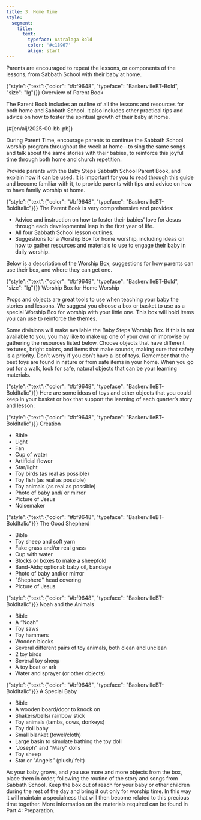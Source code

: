 ```yaml
---
title: 3. Home Time
style:
  segment:
    title:
      text:
        typeface: Astralaga Bold
        color: '#c18967'
        align: start
---
```


Parents are encouraged to repeat the lessons, or components of the lessons, from Sabbath School with their baby at home.

{"style":{"text":{"color": "#bf9648", "typeface": "BaskervilleBT-Bold", "size": "lg"}}}
Overview of Parent Book

The Parent Book includes an outline of all the lessons and resources for both home and Sabbath School. It also includes other practical tips and advice on how to foster the spiritual growth of their baby at home.

{#[en/aij/2025-00-bb-pb]}

During Parent Time, encourage parents to continue the Sabbath School worship program throughout the week at home—to sing the same songs and talk about the same stories with their babies, to reinforce this joyful time through both home and church repetition.

Provide parents with the Baby Steps Sabbath School Parent Book, and explain how it can be used. It is important for you to read through this guide and become familiar with it, to provide parents with tips and advice on how to have family worship at home.

{"style":{"text":{"color": "#bf9648", "typeface": "BaskervilleBT-BoldItalic"}}}
The Parent Book is very comprehensive and provides:

+ Advice and instruction on how to foster their babies’ love for Jesus through each developmental leap in the first year of life.
+ All four Sabbath School lesson outlines.
+ Suggestions for a Worship Box for home worship, including ideas on how to gather resources and materials to use to engage their baby in daily worship.

Below is a description of the Worship Box, suggestions for how parents can use their box, and where they can get one.

{"style":{"text":{"color": "#bf9648", "typeface": "BaskervilleBT-Bold", "size": "lg"}}}
Worship Box for Home Worship

Props and objects are great tools to use when teaching your baby the stories and lessons. We suggest you choose a box or basket to use as a special Worship Box for worship with your little one. This box will hold items you can use to reinforce the themes.

Some divisions will make available the Baby Steps Worship Box. If this is not available to you, you may like to make up one of your own or improvise by gathering the resources listed below. Choose objects that have different textures, bright colors, and items that make sounds, making sure that safety is a priority. Don’t worry if you don’t have a lot of toys. Remember that the best toys are found in nature or from safe items in your home. When you go out for a walk, look for safe, natural objects that can be your learning materials.

{"style":{"text":{"color": "#bf9648", "typeface": "BaskervilleBT-BoldItalic"}}}
Here are some ideas of toys and other objects that you could keep in your basket or box that support the learning of each quarter’s story and lesson:

{"style":{"text":{"color": "#bf9648", "typeface": "BaskervilleBT-BoldItalic"}}}
Creation

+ Bible
+ Light
+ Fan
+ Cup of water
+ Artificial flower
+ Star/light
+ Toy birds (as real as possible)
+ Toy fish (as real as possible)
+ Toy animals (as real as possible)
+ Photo of baby and/ or mirror
+ Picture of Jesus
+ Noisemaker

{"style":{"text":{"color": "#bf9648", "typeface": "BaskervilleBT-BoldItalic"}}}
The Good Shepherd

+ Bible
+ Toy sheep and soft yarn
+ Fake grass and/or real grass
+ Cup with water
+ Blocks or boxes to make a sheepfold
+ Band-Aids; optional: baby oil, bandage
+ Photo of baby and/or mirror
+ "Shepherd" head covering
+ Picture of Jesus

{"style":{"text":{"color": "#bf9648", "typeface": "BaskervilleBT-BoldItalic"}}}
Noah and the Animals

+ Bible
+ A “Noah”
+ Toy saws
+ Toy hammers
+ Wooden blocks
+ Several different pairs of toy animals, both clean and unclean
+ 2 toy birds
+ Several toy sheep
+ A toy boat or ark
+ Water and sprayer (or other objects)

{"style":{"text":{"color": "#bf9648", "typeface": "BaskervilleBT-BoldItalic"}}}
A Special Baby

+ Bible
+ A wooden board/door to knock on
+ Shakers/bells/ rainbow stick
+ Toy animals (lambs, cows, donkeys)
+ Toy doll baby
+ Small blanket (towel/cloth)
+ Large basin to simulate bathing the toy doll
+ "Joseph" and "Mary" dolls
+ Toy sheep
+ Star or "Angels” (plush/ felt)

As your baby grows, and you use more and more objects from the box, place them in order, following the routine of the story and songs from Sabbath School. Keep the box out of reach for your baby or other children during the rest of the day and bring it out only for worship time. In this way it will maintain a specialness that will then become related to this precious time together. More information on the materials required can be found in Part 4: Preparation.